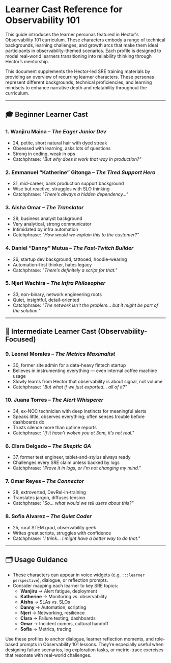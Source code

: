 # Learner Cast Reference for Observability 101

This guide introduces the learner personas featured in Hector's Observability 101 curriculum. These characters embody a range of technical backgrounds, learning challenges, and growth arcs that make them ideal participants in observability-themed scenarios. Each profile is designed to model real-world learners transitioning into reliability thinking through Hector’s mentorship.

This document supplements the Hector-led SRE training materials by providing an overview of recurring learner characters. These personas represent different backgrounds, technical proficiencies, and learning mindsets to enhance narrative depth and relatability throughout the curriculum.

______________________________________________________________________

## 🎓 Beginner Learner Cast

### 1. **Wanjiru Maina** – *The Eager Junior Dev*

- 24, petite, short natural hair with dyed streak
- Obsessed with learning, asks lots of questions
- Strong in coding, weak in ops
- Catchphrase: *"But why does it work that way in production?"*

### 2. **Emmanuel “Katherine” Gitonga** – *The Tired Support Hero*

- 31, mid-career, bank production support background
- Wise but reactive, struggles with SLO thinking
- Catchphrase: *"There’s always a hidden dependency…"*

### 3. **Aisha Omar** – *The Translator*

- 29, business analyst background
- Very analytical, strong communicator
- Intimidated by infra automation
- Catchphrase: *"How would we explain this to the customer?"*

### 4. **Daniel “Danny” Mutua** – *The Fast-Twitch Builder*

- 26, startup dev background, tattooed, hoodie-wearing
- Automation-first thinker, hates legacy
- Catchphrase: *"There’s definitely a script for that."*

### 5. **Njeri Wachira** – *The Infra Philosopher*

- 33, non-binary, network engineering roots
- Quiet, insightful, detail-oriented
- Catchphrase: *"The network isn't the problem… but it might be part of the solution."*

______________________________________________________________________

## 🧠 Intermediate Learner Cast (Observability-Focused)

### 9. **Leonel Morales** – *The Metrics Maximalist*

- 30, former site admin for a data-heavy fintech startup
- Believes in instrumenting everything — even internal coffee machine usage
- Slowly learns from Hector that observability is about signal, not volume
- Catchphrase: *"But what if we just exported... all of it?"*

### 10. **Juana Torres** – *The Alert Whisperer*

- 34, ex-NOC technician with deep instincts for meaningful alerts
- Speaks little, observes everything; often senses trouble before dashboards do
- Trusts silence more than uptime reports
- Catchphrase: *"If it hasn’t woken you at 3am, it’s not real."*

### 6. **Clara Delgado** – *The Skeptic QA*

- 37, former test engineer, tablet-and-stylus always ready
- Challenges every SRE claim unless backed by logs
- Catchphrase: *"Prove it in logs, or I’m not changing my mind."*

### 7. **Omar Reyes** – *The Connector*

- 28, extroverted, DevRel-in-training
- Translates jargon, diffuses tension
- Catchphrase: *"So… what would we tell users about this?"*

### 8. **Sofia Alvarez** – *The Quiet Coder*

- 25, rural STEM grad, observability geek
- Writes great scripts, struggles with confidence
- Catchphrase: *"I think… I might have a better way to do that."*

______________________________________________________________________

## 🗂️ Usage Guidance

- These characters can appear in voice widgets (e.g. `:::learner perspective`), dialogue, or reflection prompts.
- Consider mapping each learner to key SRE topics:
  - **Wanjiru** → Alert fatigue, deployment
  - **Katherine** → Monitoring vs. observability
  - **Aisha** → SLAs vs. SLOs
  - **Danny** → Automation, scripting
  - **Njeri** → Networking, resilience
  - **Clara** → Failure testing, dashboards
  - **Omar** → Incident comms, cultural handoff
  - **Sofia** → Metrics, tracing

Use these profiles to anchor dialogue, learner reflection moments, and role-based prompts in Observability 101 lessons. They’re especially useful when designing failure scenarios, log exploration tasks, or metric-trace exercises that resonate with real-world challenges.
